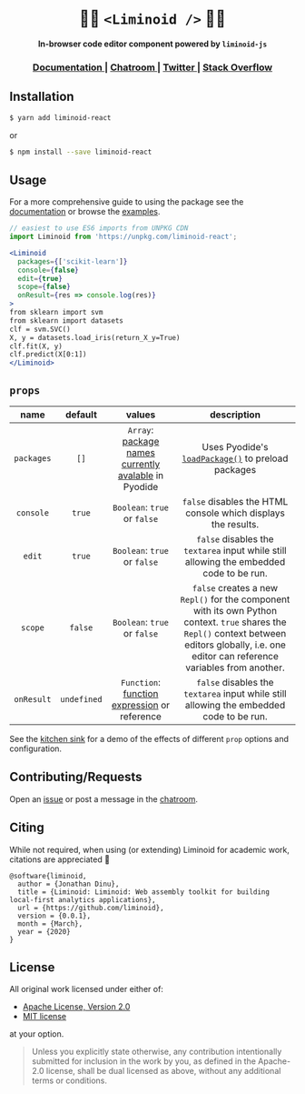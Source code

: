 <div align="center">

  <h1>🔵🔴 <code>&lt;Liminoid /></code> 🔴🔵</h1>

<strong>In-browser code editor component powered by `liminoid-js`</strong>

</div>

<div align="center">
  <h3>
    <a href="https://liminoid.io/guides/react/">
      Documentation
    </a>
    <span> | </span>
    <a href="https://discord.gg/s6WQ9RS">
      Chatroom
    </a>
    <span> | </span>
    <a href="https://twitter.com/liminoid_io">
      Twitter
    </a>
    <span> | </span>
    <a href="https://stackoverflow.com/questions/tagged/liminoid">
      Stack Overflow
    </a>
  </h3>
</div>

## Installation

```sh
$ yarn add liminoid-react
```

or

```sh
$ npm install --save liminoid-react
```

## Usage

For a more comprehensive guide to using the package see the [documentation](https://liminoid.io/guides/react/) or browse the [examples](examples).

<!-- prettier-ignore -->
```jsx
// easiest to use ES6 imports from UNPKG CDN
import Liminoid from 'https://unpkg.com/liminoid-react';

<Liminoid
  packages={['scikit-learn']}
  console={false}
  edit={true}
  scope={false}
  onResult={res => console.log(res)}
>
from sklearn import svm
from sklearn import datasets
clf = svm.SVC()
X, y = datasets.load_iris(return_X_y=True)
clf.fit(X, y)
clf.predict(X[0:1])
</Liminoid>
```

## `props`

<!-- prettier-ignore -->
|  name  | default |   values  |  description  |
| :--------: | :-----: | :------: | :---------: |
| `packages` |  `[]`   | `Array`: [package names currently avalable](https://github.com/iodide-project/pyodide/tree/master/packages) in Pyodide   |  Uses Pyodide's [`loadPackage()`](https://pyodide.readthedocs.io/en/latest/using_pyodide_from_webworker.html#loading-packages) to preload packages   |
|  `console`  | `true`  | `Boolean`: `true` or `false` | `false` disables the HTML console which displays the results. |
|   `edit`   | `true`  |  `Boolean`: `true` or `false`   |  `false` disables the `textarea` input while still allowing the embedded code to be run. |
|   `scope`   | `false`  |  `Boolean`: `true` or `false`   |  `false` creates a new `Repl()` for the component with its own Python context. `true` shares the `Repl()` context between editors globally, i.e. one editor can reference variables from another. |
|   `onResult`   | `undefined`  |  `Function`: [function expression][f_exp] or reference  |  `false` disables the `textarea` input while still allowing the embedded code to be run. |

[f_exp]: https://developer.mozilla.org/en-US/docs/web/JavaScript/Reference/Operators/function

See the [kitchen sink]() for a demo of the effects of different `prop` options and configuration.

## Contributing/Requests

Open an [issue](https://github.com/liminoid/liminoid-react/issues) or post a message in the [chatroom](https://discord.gg/s6WQ9RS).

## Citing

While not required, when using (or extending) Liminoid for academic work, citations are appreciated 🙏

```
@software{liminoid,
  author = {Jonathan Dinu},
  title = {Liminoid: Liminoid: Web assembly toolkit for building local-first analytics applications},
  url = {https://github.com/liminoid},
  version = {0.0.1},
  month = {March},
  year = {2020}
}
```

## License

All original work licensed under either of:

- [Apache License, Version 2.0](http://www.apache.org/licenses/LICENSE-2.0)
- [MIT license](http://opensource.org/licenses/MIT)

at your option.

> Unless you explicitly state otherwise, any contribution intentionally submitted for inclusion in the work by you, as defined in the Apache-2.0 license, shall be dual licensed as above, without any additional terms or conditions.

